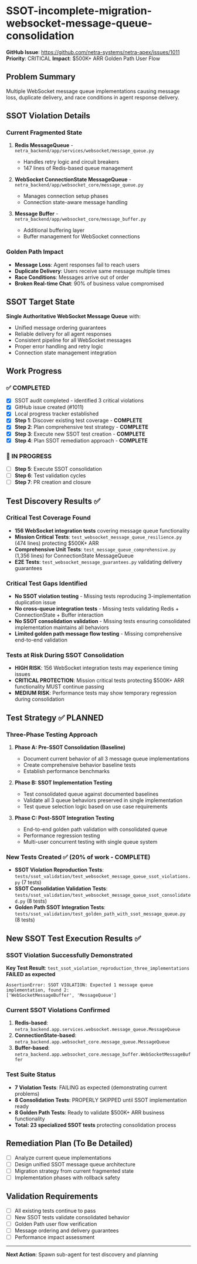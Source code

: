 # SSOT-incomplete-migration-websocket-message-queue-consolidation

**GitHub Issue**: https://github.com/netra-systems/netra-apex/issues/1011
**Priority**: CRITICAL
**Impact**: $500K+ ARR Golden Path User Flow

## Problem Summary
Multiple WebSocket message queue implementations causing message loss, duplicate delivery, and race conditions in agent response delivery.

## SSOT Violation Details

### Current Fragmented State
1. **Redis MessageQueue** - `netra_backend/app/services/websocket/message_queue.py`
   - Handles retry logic and circuit breakers
   - 147 lines of Redis-based queue management

2. **WebSocket ConnectionState MessageQueue** - `netra_backend/app/websocket_core/message_queue.py`
   - Manages connection setup phases
   - Connection state-aware message handling

3. **Message Buffer** - `netra_backend/app/websocket_core/message_buffer.py`
   - Additional buffering layer
   - Buffer management for WebSocket connections

### Golden Path Impact
- **Message Loss**: Agent responses fail to reach users
- **Duplicate Delivery**: Users receive same message multiple times
- **Race Conditions**: Messages arrive out of order
- **Broken Real-time Chat**: 90% of business value compromised

## SSOT Target State
**Single Authoritative WebSocket Message Queue** with:
- Unified message ordering guarantees
- Reliable delivery for all agent responses
- Consistent pipeline for all WebSocket messages
- Proper error handling and retry logic
- Connection state management integration

## Work Progress

### ✅ COMPLETED
- [x] SSOT audit completed - identified 3 critical violations
- [x] GitHub issue created (#1011)
- [x] Local progress tracker established
- [x] **Step 1**: Discover existing test coverage - **COMPLETE**
- [x] **Step 2**: Plan comprehensive test strategy - **COMPLETE**
- [x] **Step 3**: Execute new SSOT test creation - **COMPLETE**
- [x] **Step 4**: Plan SSOT remediation approach - **COMPLETE**

### 🔄 IN PROGRESS
- [ ] **Step 5**: Execute SSOT consolidation
- [ ] **Step 6**: Test validation cycles
- [ ] **Step 7**: PR creation and closure

## Test Discovery Results ✅

### Critical Test Coverage Found
- **156 WebSocket integration tests** covering message queue functionality
- **Mission Critical Tests**: `test_websocket_message_queue_resilience.py` (474 lines) protecting $500K+ ARR
- **Comprehensive Unit Tests**: `test_message_queue_comprehensive.py` (1,356 lines) for ConnectionState MessageQueue
- **E2E Tests**: `test_websocket_message_guarantees.py` validating delivery guarantees

### Critical Test Gaps Identified
- **No SSOT violation testing** - Missing tests reproducing 3-implementation duplication issue
- **No cross-queue integration tests** - Missing tests validating Redis + ConnectionState + Buffer interaction
- **No SSOT consolidation validation** - Missing tests ensuring consolidated implementation maintains all behaviors
- **Limited golden path message flow testing** - Missing comprehensive end-to-end validation

### Tests at Risk During SSOT Consolidation
- **HIGH RISK**: 156 WebSocket integration tests may experience timing issues
- **CRITICAL PROTECTION**: Mission critical tests protecting $500K+ ARR functionality MUST continue passing
- **MEDIUM RISK**: Performance tests may show temporary regression during consolidation

## Test Strategy ✅ PLANNED

### Three-Phase Testing Approach
1. **Phase A: Pre-SSOT Consolidation (Baseline)**
   - Document current behavior of all 3 message queue implementations
   - Create comprehensive behavior baseline tests
   - Establish performance benchmarks

2. **Phase B: SSOT Implementation Testing**
   - Test consolidated queue against documented baselines
   - Validate all 3 queue behaviors preserved in single implementation
   - Test queue selection logic based on use case requirements

3. **Phase C: Post-SSOT Integration Testing**
   - End-to-end golden path validation with consolidated queue
   - Performance regression testing
   - Multi-user concurrent testing with single queue system

### New Tests Created ✅ (20% of work - COMPLETE)
- **SSOT Violation Reproduction Tests**: `tests/ssot_validation/test_websocket_message_queue_ssot_violations.py` (7 tests)
- **SSOT Consolidation Validation Tests**: `tests/ssot_validation/test_websocket_message_queue_ssot_consolidated.py` (8 tests)
- **Golden Path SSOT Integration Tests**: `tests/ssot_validation/test_golden_path_with_ssot_message_queue.py` (8 tests)

## New SSOT Test Execution Results ✅

### SSOT Violation Successfully Demonstrated
**Key Test Result**: `test_ssot_violation_reproduction_three_implementations` **FAILED as expected**
```
AssertionError: SSOT VIOLATION: Expected 1 message queue implementation, found 2:
['WebSocketMessageBuffer', 'MessageQueue']
```

### Current SSOT Violations Confirmed
1. **Redis-based**: `netra_backend.app.services.websocket.message_queue.MessageQueue`
2. **ConnectionState-based**: `netra_backend.app.websocket_core.message_queue.MessageQueue`
3. **Buffer-based**: `netra_backend.app.websocket_core.message_buffer.WebSocketMessageBuffer`

### Test Suite Status
- **7 Violation Tests**: FAILING as expected (demonstrating current problems)
- **8 Consolidation Tests**: PROPERLY SKIPPED until SSOT implementation ready
- **8 Golden Path Tests**: Ready to validate $500K+ ARR business functionality
- **Total: 23 specialized SSOT tests** protecting consolidation process

## Remediation Plan (To Be Detailed)
- [ ] Analyze current queue implementations
- [ ] Design unified SSOT message queue architecture
- [ ] Migration strategy from current fragmented state
- [ ] Implementation phases with rollback safety

## Validation Requirements
- [ ] All existing tests continue to pass
- [ ] New SSOT tests validate consolidated behavior
- [ ] Golden Path user flow verification
- [ ] Message ordering and delivery guarantees
- [ ] Performance impact assessment

---

**Next Action**: Spawn sub-agent for test discovery and planning